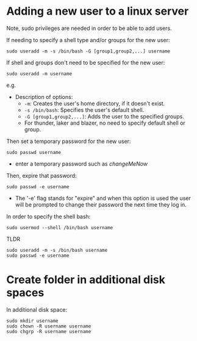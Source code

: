 # Adding a new user to a linux server
  
Note, sudo privileges are needed in order to be able to add users. 

If needing to specify a shell type and/or groups for the new user:

```
sudo useradd -m -s /bin/bash -G [group1,group2,...] username
```

If shell and groups don't need to be specified for the new user:

```
sudo useradd -m username
```

e.g.

- Description of options:
    - `-m`: Creates the user's home directory, if it doesn't exist.
    - `-s /bin/bash`: Specifies the user's default shell.
    - `-G [group1,group2,...]`: Adds the user to the specified groups.
    - For thunder, laker and blazer, no need to specify default shell or group. 

Then set a temporary password for the new user:

```
sudo passwd username
```

- enter a temporary password such as *changeMeNow*

Then, expire that password:

```
sudo passwd -e username
```
- The '-e' flag stands for "expire" and when this option is used the user will be prompted to change their password the next time they log in. 

In order to specify the shell bash:
```
sudo usermod --shell /bin/bash username
```

TLDR
```
sudo useradd -m -s /bin/bash username
sudo passwd -e username
```

# Create folder in additional disk spaces

In additional disk space:
```
sudo mkdir username
sudo chown -R username username
sudo chgrp -R username username
```
